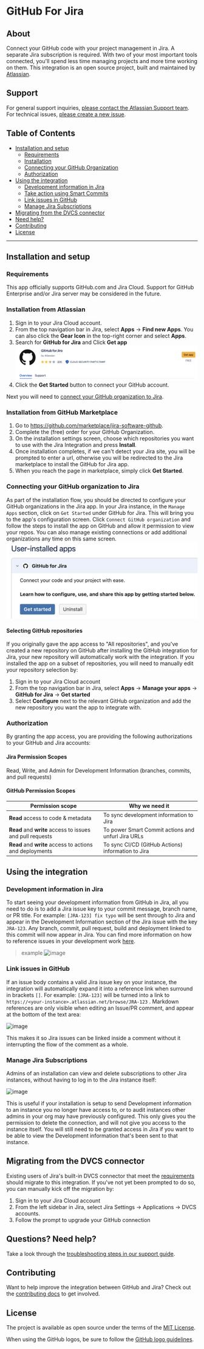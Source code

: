 # GitHub For Jira

## About

Connect your GitHub code with your project management in Jira. A separate Jira subscription is required. With two of your most important tools connected, you'll spend less time managing projects and more time working on them. This integration is an open source project, built and maintained by [Atlassian](https://atlassian.com).

## Support

For general support inquiries, [please contact the Atlassian Support team](https://support.atlassian.com/contact/#/?inquiry_category=technical_issues&is_cloud=true&product_key=jira-software).  For technical issues, [please create a new issue](https://github.com/atlassian/github-for-jira/issues/new).

## Table of Contents
- [Installation and setup](#installation-and-setup)
  - [Requirements](#requirements)
  - [Installation](#installation-and-setup)
  - [Connecting your GitHub Organization](#connecting-your-github-organization-to-jira)
  - [Authorization](#authorization)
- [Using the integration](#using-the-integration)
  - [Development information in Jira](#development-information-in-jira)
  - [Take action using Smart Commits](#take-action-using-smart-commits)
  - [Link issues in GitHub](#link-issues-in-github)
  - [Manage Jira Subscriptions](#manage-jira-subscriptions)
- [Migrating from the DVCS connector](#migrating-from-the-dvcs-connector)
- [Need help?](#questions-need-help)
- [Contributing](#contributing)
- [License](#license)

--------

## Installation and setup

### Requirements
This app officially supports GitHub.com and Jira Cloud. Support for GitHub Enterprise and/or Jira server may be considered in the future.

### Installation from Atlassian
1. Sign in to your Jira Cloud account.
2. From the top navigation bar in Jira, select **Apps** -> **Find new Apps**. You can also click the **Gear Icon** in the top-right corner and select **Apps**. 
3. Search for **GitHub for Jira** and Click **Get app**
![image](./docs/images/install-app-atlassian.png)
7. Click the **Get Started** button to connect your GitHub account.

Next you will need to [connect your GitHub organization to Jira](#connecting-your-github-organization-to-jira).

### Installation from GitHub Marketplace
1. Go to https://github.com/marketplace/jira-software-github.
2. Complete the (free) order for your GitHub Organization.
3. On the installation settings screen, choose which repositories you want to use with the Jira Integration and press **Install**.
4. Once installation completes, if we can't detect your Jira site, you will be prompted to enter a url, otherwise you will be redirected to the Jira marketplace to install the GitHub for Jira app.
5. When you reach the page in marketplace, simply click **Get Started**.

### Connecting your GitHub organization to Jira
As part of the installation flow, you should be directed to configure your GitHub organizations in the Jira app. In your Jira instance, in the `Manage Apps` section, click on `Get Started` under GitHub for Jira.  This will bring you to the app's configuration screen.  Click `Connect GitHub organization` and follow the steps to install the app on GitHub and allow it permission to view your repos. You can also manage existing connections or add additional organizations any time on this same screen.
![image](./docs/images/get-started.png)


#### Selecting GitHub repositories
If you originally gave the app access to "All repositories", and you've created a new repository on GitHub after installing the GitHub integration for Jira, your new repository will automatically work with the integration. If you installed the app on a subset of repositories, you will need to manually edit your repository selection by:
1. Sign in to your Jira Cloud account
2. From the top navigation bar in Jira, select **Apps** -> **Manage your apps** -> **GitHub for Jira** -> **Get started**
3. Select **Configure** next to the relevant GitHub organization and add the new repository you want the app to integrate with.

### Authorization
By granting the app access, you are providing the following authorizations to your GitHub and Jira accounts:

#### Jira Permission Scopes
Read, Write, and Admin for Development Information (branches, commits, and pull requests)

#### GitHub Permission Scopes

|Permission scope|Why we need it|
|---|---|
|**Read** access to code & metadata | To sync development information to Jira|
|**Read** and **write** access to issues and pull requests| To power Smart Commit actions and unfurl Jira URLs|
|**Read** and **write** access to actions and deployments| To sync CI/CD (GitHub Actions) information to Jira|

## Using the integration

### Development information in Jira
To start seeing your development information from GitHub in Jira, all you need to do is to add a Jira issue key to your commit message, branch name, or PR title. For example: `[JRA-123] fix typo` will be sent through to Jira and appear in the Development Information section of the Jira issue with the key `JRA-123`. Any branch, commit, pull request, build and deployment linked to this commit will now appear in Jira. You can find more information on how to reference issues in your development work [here](https://support.atlassian.com/jira-software-cloud/docs/reference-issues-in-your-development-work/).

> example
![image](https://user-images.githubusercontent.com/13207348/46588447-61be3680-ca6a-11e8-9976-ba3d1d3c42bf.png)

### Link issues in GitHub
If an issue body contains a valid Jira issue key on your instance, the integration will automatically expand it into a reference link when surround in brackets `[]`. For example: `[JRA-123]` will be turned into a link to `https://<your-instance>.atlassian.net/browse/JRA-123` . Markdown references are only visible when editing an Issue/PR comment, and appear at the bottom of the text area:

![image](https://user-images.githubusercontent.com/13207348/53053377-2c414500-346f-11e9-9f79-8b78681bd60e.png)

This makes it so Jira issues can be linked inside a comment without it interrupting the flow of the comment as a whole.

### Manage Jira Subscriptions

Admins of an installation can view and delete subscriptions to other Jira instances, without having to log in to the Jira instance itself:

![image](https://user-images.githubusercontent.com/13207348/59897474-d2b83b00-93ba-11e9-81cd-93e0f3db0833.png)

This is useful if your installation is setup to send Development information to an instance you no longer have access to, or to audit instances other admins in your org may have previously configured. This only gives you the permission to delete the connection, and will not give you access to the instance itself. You will still need to be granted access in Jira if you want to be able to view the Development information that's been sent to that instance.

## Migrating from the DVCS connector
Existing users of Jira's built-in DVCS connector that meet the [requirements](#requirements) should migrate to this integration. If you've not yet been prompted to do so, you can manually kick off the migration by:
1. Sign in to your Jira Cloud account
2. From the left sidebar in Jira, select Jira Settings -> Applications -> DVCS accounts.
3. Follow the prompt to upgrade your GitHub connection

## Questions? Need help?
Take a look through the [troubleshooting steps in our support guide](SUPPORT.md).

## Contributing
Want to help improve the integration between GitHub and Jira? Check out the [contributing docs](CONTRIBUTING.md) to get involved.

## License
The project is available as open source under the terms of the [MIT License](LICENSE).

When using the GitHub logos, be sure to follow the [GitHub logo guidelines](https://github.com/logos).
